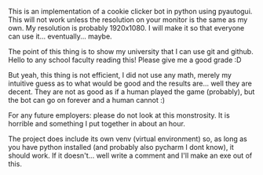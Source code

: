 This is an implementation of a cookie clicker bot in python using pyautogui. This will not work unless the resolution on your monitor is the same as my own.
My resolution is probably 1920x1080. I will make it so that everyone can use it... eventually... maybe.

The point of this thing is to show my university that I can use git and github. Hello to any school faculty reading this! Please give me a good grade :D

But yeah, this thing is not efficient, I did not use any math, merely my intuitive guess as to what would be good and the results are... well they are decent.
They are not as good as if a human played the game (probably), but the bot can go on forever and a human cannot :)

For any future employers: please do not look at this monstrosity. It is horrible and something I put together in about an hour.

The project does include its own venv (virtual environment) so, as long as you have python installed (and probably also pycharm I dont know), it should work. If it doesn't...
well write a comment and I'll make an exe out of this.
